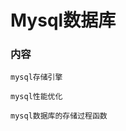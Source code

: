 # Mysql数据库

<h3>内容</h3>

```mysql
mysql存储引擎

```

```mysql
mysql性能优化

```

```mysql
mysql数据库的存储过程函数

```

